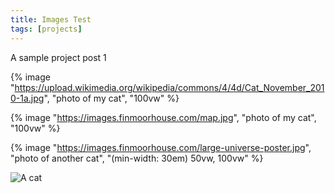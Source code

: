 ```yaml
---
title: Images Test
tags: [projects]
---
```


A sample project post 1

{% image "https://upload.wikimedia.org/wikipedia/commons/4/4d/Cat_November_2010-1a.jpg", "photo of my cat", "100vw" %}

{% image "https://images.finmoorhouse.com/map.jpg", "photo of my cat", "100vw" %}

{% image "https://images.finmoorhouse.com/large-universe-poster.jpg", "photo of another cat", "(min-width: 30em) 50vw, 100vw" %}

![A cat]("https://upload.wikimedia.org/wikipedia/commons/4/4d/Cat_November_2010-1a.jpg")
